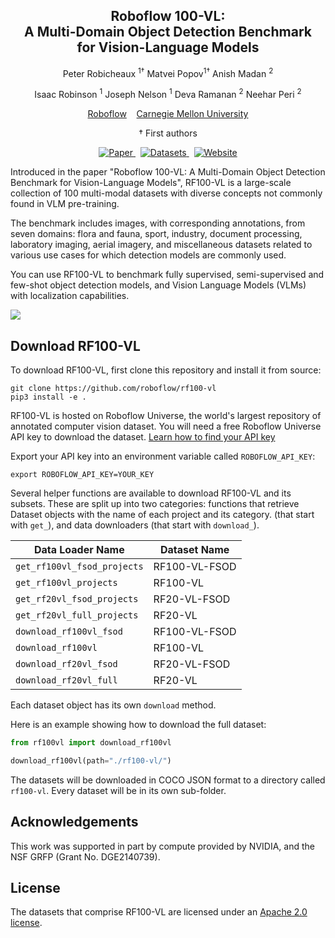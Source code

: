 <div align="center">
<h2>Roboflow 100-VL:<br>A Multi-Domain Object Detection
Benchmark <br>for Vision-Language Models</h2>

Peter Robicheaux <sup>1†</sup>
Matvei Popov<sup>1†</sup>
Anish Madan <sup>2</sup>

Isaac Robinson <sup>1</sup>
Joseph Nelson <sup>1</sup>
Deva Ramanan <sup>2</sup>
Neehar Peri <sup>2</sup>

<a target="_blank" href="https://roboflow.com">Roboflow</a>&nbsp;&nbsp;&nbsp;
<a target="_blank" href="https://www.cmu.edu/">Carnegie Mellon University</a>

<p class="first-authors">† First authors</p>

<div>
<a href="https://www.arxiv.org/pdf/2502.13130" target="_blank">
  <img src="https://img.shields.io/badge/📄_Paper-arXiv-red?style=for-the-badge" alt="Paper" />
</a>&nbsp;
<a href="https://universe.roboflow.com/rf100-vl/" target="_blank">
  <img src="https://img.shields.io/badge/🌐_Datasets-Roboflow_Universe-blue?style=for-the-badge" alt="Datasets" />
</a>&nbsp;
<a href="https://rf100-vl.org" target="_blank">
  <img src="https://img.shields.io/badge/🔗_Website-rf100--vl.org-green?style=for-the-badge" alt="Website" />
</a>
</div>
</div>


Introduced in the paper "Roboflow 100-VL: A Multi-Domain Object Detection
Benchmark for Vision-Language Models", RF100-VL is a large-scale collection of 100 multi-modal datasets with diverse concepts not commonly found in VLM pre-training.

The benchmark includes images, with corresponding annotations, from seven domains: flora and fauna, sport, industry, document processing, laboratory imaging, aerial imagery, and miscellaneous datasets related to various use cases for which detection models are commonly used.

You can use RF100-VL to benchmark fully supervised, semi-supervised and few-shot object detection models, and Vision Language Models (VLMs) with localization capabilities.

![](https://media.roboflow.com/rf100vl/results.png)

## Download RF100-VL

To download RF100-VL, first clone this repository and install it from source:

```
git clone https://github.com/roboflow/rf100-vl
pip3 install -e .
```

RF100-VL is hosted on Roboflow Universe, the world's largest repository of annotated computer vision dataset. You will need a free Roboflow Universe API key to download the dataset. [Learn how to find your API key]()

Export your API key into an environment variable called `ROBOFLOW_API_KEY`:

```
export ROBOFLOW_API_KEY=YOUR_KEY
```

Several helper functions are available to download RF100-VL and its subsets. These are split up into two categories: functions that retrieve Dataset objects with the name of each project and its category. (that start with `get_`), and data downloaders (that start with `download_`).

| Data Loader Name               | Dataset Name           |
|--------------------------------|------------------------|
| `get_rf100vl_fsod_projects`      | RF100-VL-FSOD          |
| `get_rf100vl_projects`           | RF100-VL               |
| `get_rf20vl_fsod_projects`       | RF20-VL-FSOD           |
| `get_rf20vl_full_projects`       | RF20-VL           |
| `download_rf100vl_fsod`          | RF100-VL-FSOD          |
| `download_rf100vl`               | RF100-VL               |
| `download_rf20vl_fsod`           | RF20-VL-FSOD           |
| `download_rf20vl_full`           | RF20-VL           |

Each dataset object has its own `download` method.

Here is an example showing how to download the full dataset:

```python
from rf100vl import download_rf100vl

download_rf100vl(path="./rf100-vl/")
```

The datasets will be downloaded in COCO JSON format to a directory called `rf100-vl`. Every dataset will be in its own sub-folder.

## Acknowledgements

This work was supported in part by compute provided by NVIDIA, and the NSF GRFP (Grant No. DGE2140739).

## License

The datasets that comprise RF100-VL are licensed under an [Apache 2.0 license](LICENSE).


